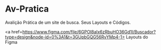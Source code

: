 # Av-Pratica
Avalição Prática de um site de busca. Seus Layouts e Códigos.

<a href=https://www.figma.com/file/6GPOI8aIx6zRbuHO36Gd1I/Buscador?type=design&node-id=0%3A1&t=3GUpbGQG56RvYMp4-1> Layouts do Figma</a>

